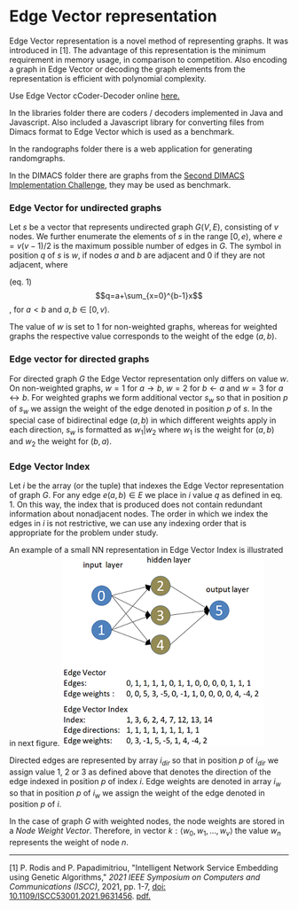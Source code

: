 # Edge Vector representation

Edge Vector representation is a novel method of representing graphs. It was introduced in [1]. The advantage of this representation is the minimum requirement in memory usage, in comparison to competition. Also encoding a graph in Edge Vector or decoding the graph elements from the representation is efficient with polynomial complexity.

Use Edge Vector cCoder-Decoder online [here.](https://rodispantelis.github.io/EdgeVector/index2.html)

In the libraries folder there are coders / decoders implemented in Java and Javascript. Also included a Javascript library for converting files from Dimacs format to Edge Vector which is used as a benchmark.

In the randographs folder there is a web application for generating randomgraphs.

In the DIMACS folder there are graphs from the [Second DIMACS Implementation Challenge](http://archive.dimacs.rutgers.edu/Challenges/), they may be used as benchmark.

### Edge Vector for undirected graphs
Let $s$ be a vector that represents undirected graph $G(V, E)$, consisting of $v$ nodes. We further enumerate the elements of $s$ in the range 
$[0, e)$, where $e = v(v-1) / 2$ is the maximum possible number of edges in $G$.
The symbol in position $q$ of $s$ is $w$, if nodes $a$ and $b$ are adjacent and 0 if they are not adjacent, where  

(eq. 1) $$q=a+\sum_{x=0}^{b-1}x$$ , for $a < b$ and $a, b \in [0, v)$. 

The value of $w$ is set to 1 for non-weighted graphs, whereas for weighted graphs the respective value corresponds to the weight of the edge $(a, b)$.

### Edge vector for directed graphs
For directed graph $G$ the Edge Vector representation only differs on value $w$.
On non-weighted graphs, $w=1$ for $a \to b$, $w=2$ for $b \gets a$ and $w=3$ for $a \leftrightarrow b$.
For weighted graphs we form additional vector $s_w$ so that in position $p$ of $s_w$ we assign the weight of the edge denoted in position $p$ of $s$.
In the special case of bidirectinal edge $(a, b)$ in which different weights apply in each direction, $s_w$ is formatted as $w_1 | w_2$ where $w_1$ is the weight for $(a, b)$ and $w_2$ the weight for $(b, a)$.

### Edge Vector Index
Let $i$ be the array (or the tuple) that indexes the Edge Vector representation of graph $G$. 
For any edge $e(a,b) \in E$ we place in $i$ value $q$ as defined in eq. 1. On this way, the index that is produced does not contain redundant information about nonadjacent nodes. The order in which we index the edges in $i$ is not restrictive, we can use any indexing order that is appropriate for the problem under study.

An example of a small NN representation in Edge Vector Index is illustrated in next figure.
![figure.1](smallgraph.png)

Directed edges are represented by array $i_{dir}$ so that in position $p$ of $i_{dir}$ we assign value 1, 2 or 3 as defined above that denotes the direction of the edge indexed in position $p$ of index $i$. Edge weights are denoted in array $i_w$ so that in position $p$ of $i_w$ we assign the weight of the edge denoted in position $p$ of $i$.

In the case of graph $G$ with weighted nodes, the node weights are stored in a *Node Weight Vector*. Therefore, in vector $k:\langle w_0, w_1, …, w_v \rangle$ the value $w_n$ represents the weight of node $n$. 


---

[1] P. Rodis and P. Papadimitriou, "Intelligent Network Service Embedding using Genetic Algorithms," *2021 IEEE Symposium on Computers and Communications (ISCC)*, 2021, pp. 1-7, 
[doi: 10.1109/ISCC53001.2021.9631456](https://doi.org/10.1109/ISCC53001.2021.9631456). [pdf.](https://pantelisrodis.appspot.com/papers/ISCC_2021.pdf)
